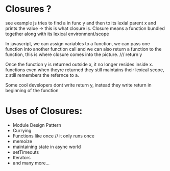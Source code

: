 # Closures ?
see example js tries to find a in func y and then to its lexial parent x and prints the value -> this is what closure is.
Closure means a function bundled together along with its lexical environment/scope

In javascript, we can assign variables to a function, we can pass one function into another function call and we can also return a function to the function, this is where closure comes into the picture.
/// return y

Once the function y is returned outside x, it no longer resides inside x.
functions even when theyre returned they still maintains their lexical scope, z still remembers the refernce to a.

Some cool developers dont write return y, instead they write return in beginning of the function

# Uses of Closures:
- Module Design Pattern
- Currying
- Functions like once // it only runs once
- memoize
- maintaining state in async world
- setTimeouts
- Iterators
- and many more...